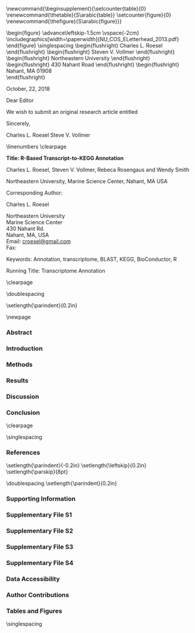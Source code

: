 







\newcommand{\beginsupplement}{\setcounter{table}{0}  \renewcommand{\thetable}{S\arabic{table}} \setcounter{figure}{0} \renewcommand{\thefigure}{S\arabic{figure}}}

\begin{figure}
    \advance\leftskip-1.5cm
    \vspace{-2cm}
    \includegraphics[width=\paperwidth]{NU_COS_ELetterhead_2013.pdf}
\end{figure}
\singlespacing
\begin{flushright}
Charles L. Roesel
\end{flushright}
\begin{flushright}
Steven V. Vollmer
\end{flushright}
\begin{flushright}
Northeastern University
\end{flushright}
\begin{flushright}
430 Nahant Road
\end{flushright}
\begin{flushright}
Nahant, MA 01908  
\end{flushright}

October, 22, 2018

Dear Editor

We wish to submit an original research article entitled

Sincerely,

Charles L. Roesel  Steve V. Vollmer

\linenumbers
\clearpage

**Title: R-Based Transcript-to-KEGG Annotation** 

Charles L. Roesel, Steven V. Vollmer, Rebeca Rosengaus and Wendy Smith 

Northeastern University, Marine Science Center, Nahant, MA USA  

Corresponding Author:

Charles L. Roesel

Northeastern University  
Marine Science Center  
430 Nahant Rd.  
Nahant, MA, USA  
Email: <croesel@gmail.com>  
Fax: 

Keywords: Annotation, transcriptome, BLAST, KEGG, BioConductor, R

Running Title: Transcriptome Annotation

\clearpage

\doublespacing

\setlength{\parindent}{0.2in}

\newpage

### Abstract

### Introduction

### Methods

### Results

### Discussion

### Conclusion

\clearpage

\singlespacing

### References

\setlength{\parindent}{-0.2in}
\setlength{\leftskip}{0.2in}
\setlength{\parskip}{8pt}

<div id="refs">

</div>

\doublespacing
\setlength{\parindent}{0.2in}

### Supporting Information

### Supplementary File S1

### Supplementary File S2

### Supplementary File S3

### Supplementary File S4

### Data Accessibility

### Author Contributions

### Tables and Figures

\singlespacing
